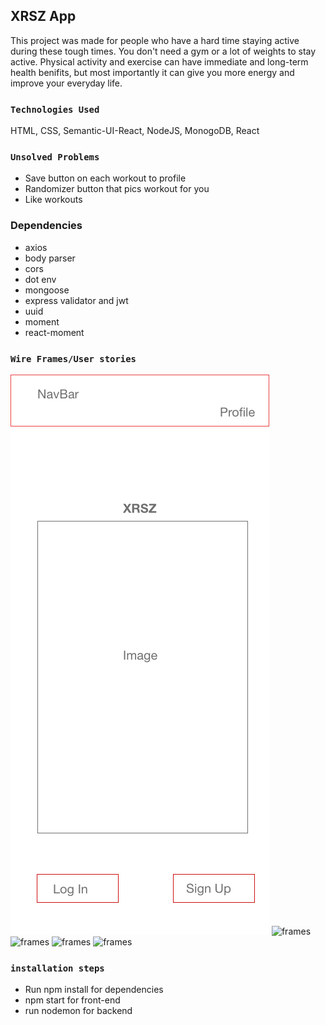 
## XRSZ App
This project was made for people who have a hard time staying active during these tough times. You don't need a gym or a lot of weights to stay active. Physical activity and exercise can have immediate and long-term health benifits, but most importantly it can give you more energy and improve your everyday life. 

### `Technologies Used`
HTML, CSS, Semantic-UI-React, NodeJS, MonogoDB, React

### `Unsolved Problems`
- Save button on each workout to profile 
- Randomizer button that pics workout for you 
- Like workouts 

### Dependencies 
- axios
- body parser 
- cors 
- dot env
- mongoose 
- express validator and jwt 
- uuid
- moment 
- react-moment 

### `Wire Frames/User stories`
![frames](src/images/wireframe1.jpg)
![frames](images/wireframe2.jpg)
![frames](images/wireframe3.jpg)
![frames](images/wireframe4.jpg)
![frames](images/userstories.png)

### `installation steps`

- Run npm install for dependencies 
- npm start for front-end
- run nodemon for backend 
